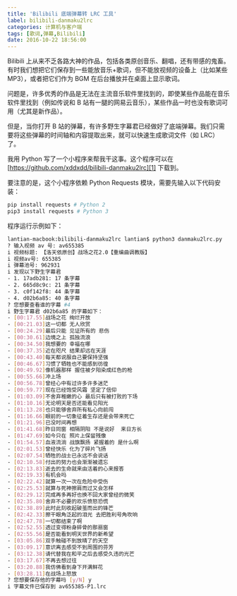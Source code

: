 ```yaml
---
title: 'Bilibili 底端弹幕转 LRC 工具'
label: bilibili-danmaku2lrc
categories: 计算机与客户端
tags: [歌词,弹幕,Bilibili]
date: 2016-10-22 18:56:00
---
```

Bilibili 上从来不乏各路大神的作品，包括各类原创音乐、翻唱，还有带感的鬼畜。有时我们想把它们保存到一些能放音乐+歌词，但不能放视频的设备上（比如某些 MP3），或者把它们作为 BGM 在后台播放并在桌面上显示歌词。

问题是，许多优秀的作品是无法在主流音乐软件里找到的，即使某些作品能在音乐软件里找到（例如传说和 B 站有一腿的网易云音乐），某些作品一时也没有歌词可用（尤其是新作品）。

但是，当你打开 B 站的弹幕，有许多野生字幕君已经做好了底端弹幕。我们只需要将这些弹幕的时间轴和内容提取出来，就可以快速生成歌词文件（如 LRC）了。

我用 Python 写了一个小程序来帮我干这事。这个程序可以在 [https://github.com/xddxdd/bilibili-danmaku2lrc][1] 下载到。

要注意的是，这个小程序依赖 Python Requests 模块，需要先输入以下代码安装：

```bash
pip install requests # Python 2
pip3 install requests # Python 3
```

程序运行示例如下：

```bash
lantian-macbook:bilibili-danmaku2lrc lantian$ python3 danmaku2lrc.py
? 输入视频 av 号: av655385
i 视频标题: 【洛天依原创】战场之花2.0【重编曲调教版】
i 视频av号: 655385
i 弹幕池号: 962931
i 发现以下野生字幕君
- 1. 17adb281: 17 条字幕
- 2. 665d8c9c: 21 条字幕
- 3. c0f142f8: 44 条字幕
- 4. d02b6a85: 40 条字幕
? 您想要查看谁的字幕 #4
i 野生字幕君 d02b6a85 的字幕如下：
- [00:17.55]战场之花 绚烂开放
- [00:21.03]这一切都 无人欣赏
- [00:24.29]最后只能 见证所有的 悲伤
- [00:30.61]边境之上 孤独流浪
- [00:34.50]我想要的 幸福在哪
- [00:37.35]近在咫尺 结果却远在天涯
- [00:43.40]每天都说服自己要保持坚强
- [00:46.67]习惯了牺牲也不能感到彷徨
- [00:49.92]像机器那样 握住被夕阳染成红色的枪
- [00:55.66]冲上场
- [00:56.78]曾经心中有过许多许多迷茫
- [00:59.77]现在已经饱受风霜 坚定了信仰
- [01:03.09]不舍弃稚嫩的心 最后只有被打败的下场
- [01:10.16]无论明天是否还能看见阳光
- [01:13.28]也只能够舍弃所有私心向前闯
- [01:16.66]眼前的一切象征着生存还是会带来死亡
- [01:21.96]已没时间再想
- [01:41.68]昨日同窗 相隔阴阳 不是说好  来日方长
- [01:47.69]如今只在 照片上保留残像
- [01:54.57]血液流淌 战旗飘扬 紧握着的 是什么啊
- [02:01.53]曾经快乐 化为了碎片飞扬
- [02:07.54]牺牲的战士已永远不会说话
- [02:10.58]付出的努力也会渐渐被遗忘
- [02:13.83]逝去的生命就来由活着的心来报答
- [02:19.33]有机会吗
- [02:22.42]就算一次一次在危险中受伤
- [02:25.53]就算与死神擦肩而过又会怎样
- [02:29.12]完成再多再好也换不回大家曾经的微笑
- [02:35.80]舍弃不必要的欢乐愤怒恐慌
- [02:38.89]此时此刻收起破茧而出的锋芒
- [02:42.33]擦干眼角泛起的泪光 去把胜利号角吹响
- [02:47.78]一切都结束了啊
- [02:52.55]透过变得粉身碎骨的那扇窗
- [02:55.56]是否能看到明天世界的新希望
- [03:05.86]双手触碰不到放晴了的天空
- [03:09.17]意识离去感受不到周围的芬芳
- [03:12.38]请代替我在和平之后去感受久违的光芒
- [03:17.67]不再去想过往
- [03:20.88]我仿佛看到身下开满鲜花
- [03:28.11]在战场上怒放
? 您想要保存他的字幕吗 [y/N] y
i 字幕文件已保存到 av655385-P1.lrc
```

  [1]: https://github.com/xddxdd/bilibili-danmaku2lrc
